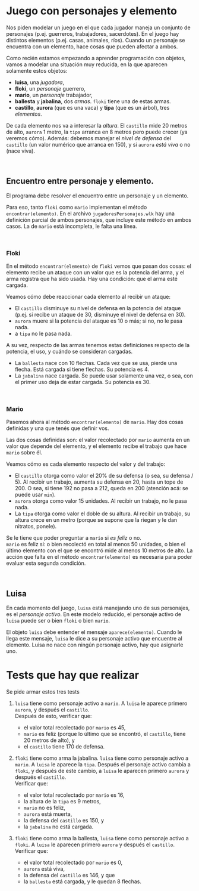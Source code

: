 # Juego con personajes y elemento
 
Nos piden modelar un juego en el que cada jugador maneja un conjunto de personajes (p.ej. guerreros, trabajadores, sacerdotes). En el juego hay distintos elementos (p.ej. casas, animales, ríos). Cuando un personaje se encuentra con un elemento, hace cosas que pueden afectar a ambos.

Como recién estamos empezando a aprender programación con objetos, vamos a modelar una situación muy reducida, en la que aparecen solamente estos objetos:

- **luisa**, una _jugadora_,
- **floki**, un _personaje_ guerrero,
- **mario**, un _personaje_ trabajador,
- **ballesta** y **jabalina**, dos _armas_. `floki` tiene una de estas armas.
- **castillo**, **aurora** (que es una vaca) y **tipa** (que es un árbol), tres _elementos_. 

De cada elemento nos va a interesar la _altura_. El `castillo` mide 20 metros de alto, `aurora` 1 metro, la `tipa` arranca en 8 metros pero puede crecer (ya veremos cómo).
Además: debemos manejar el _nivel de defensa_ del `castillo` (un valor numérico que arranca en 150), y si `aurora` _está viva_ o no (nace viva).


<br>

## Encuentro entre personaje y elemento. 

El programa debe resolver el encuentro entre un personaje y un elemento.

Para eso, tanto `floki` como `mario` implementan el método `encontrar(elemento)`.
En el archivo `jugadoresPersonajes.wlk` hay una definición parcial de ambos personajes, que incluye este método en ambos casos. La de `mario` está incompleta, le falta una línea. 


<br> 

### Floki 

En el método `encontrar(elemento)` de `floki` vemos que pasan dos cosas: el elemento recibe un ataque con un valor que es la potencia del arma, y el arma registra que ha sido usada. Hay una condición: que el arma esté cargada.

Veamos cómo debe reaccionar cada elemento al recibir un ataque:
- El `castillo` disminuye su nivel de defensa en la potencia del ataque (p.ej. si recibe un ataque de 30, disminuye el nivel de defensa en 30). 
- `aurora` muere si la potencia del ataque es 10 o más; si no, no le pasa nada. 
- a `tipa` no le pasa nada.

A su vez, respecto de las armas tenemos estas definiciones respecto de la potencia, el uso, y cuándo se consideran cargadas.
- La `ballesta` nace con 10 flechas. Cada vez que se usa, pierde una flecha. Está cargada si tiene flechas. Su potencia es 4.
- La `jabalina` nace cargada. Se puede usar solamente una vez, o sea, con el primer uso deja de estar cargada. Su potencia es 30.


<br> 

### Mario

Pasemos ahora al método `encontrar(elemento)` de `mario`. 
Hay dos cosas definidas y una que tenés que definir vos.

Las dos cosas definidas son: el valor recolectado por `mario` aumenta en un valor que depende del elemento, y el elemento recibe el trabajo que hace `mario` sobre él.

Veamos cómo es cada elemento respecto del valor y del trabajo:
- El `castillo` otorga como valor el 20% de su defensa (o sea, su defensa / 5). 
  Al recibir un trabajo, aumenta su defensa en 20, hasta un tope de 200. O sea, si tiene 192 no pasa a 212, queda en 200 (atención acá: se puede usar `min`).
- `aurora` otorga como valor 15 unidades. Al recibir un trabajo, no le pasa nada.
- La `tipa` otorga como valor el doble de su altura. Al recibir un trabajo, su altura crece en un metro (porque se supone que la riegan y le dan nitratos, ponele).

Se le tiene que poder preguntar a `mario` si _es feliz_ o no. <br> 
`mario` es feliz si: o bien recolectó en total al menos 50 unidades, o bien el último elemento con el que se encontró mide al menos 10 metros de alto.
La acción que falta en el método `encontrar(elemento)` es necesaria para poder evaluar esta segunda condición.


<br>

## Luisa

En cada momento del juego, `luisa` está manejando uno de sus personajes, es el _personaje activo_. En este modelo reducido, el personaje activo de `luisa` puede ser o bien `floki` o bien `mario`. 

El objeto `luisa` debe entender el mensaje `aparece(elemento)`. 
Cuando le llega este mensaje, `luisa` le dice a su personaje activo que encuentre al elemento. 
Luisa no nace con ningún personaje activo, hay que asignarle uno.

# Tests que hay que realizar

Se pide armar estos tres tests

1. `luisa` tiene como personaje activo a `mario`. A `luisa` le aparece primero `aurora`, y después el `castillo`. <br> Después de esto, verificar que: 
	- el valor total recolectado por `mario` es 45, 
	- `mario` es feliz (porque lo último que se encontró, el `castillo`, tiene 20 metros de alto), y 
	- el `castillo` tiene 170 de defensa. 


1. `floki` tiene como arma la jabalina. 
`luisa` tiene como personaje activo a `mario`. A `luisa` le aparece la `tipa`. Después el personaje activo cambia a `floki`, y después de este cambio, a `luisa` le aparecen primero `aurora` y después el `castillo`. <br>
Verificar que: 
	- el valor total recolectado por `mario` es 16, 
	- la altura de la `tipa` es 9 metros, 
	- `mario` no es feliz, 
	- `aurora` está muerta, 
	- la defensa del `castillo` es 150, y 
	- la `jabalina` no está cargada.

1. `floki` tiene como arma la ballesta, `luisa` tiene como personaje activo a `floki`. A `luisa` le aparecen primero `aurora` y después el `castillo`. <br>
Verificar que: 
	- el valor total recolectado por `mario` es 0, 
	- `aurora` está viva, 
	- la defensa del `castillo` es 146, y que 
	- la `ballesta` está cargada, y le quedan 8 flechas.


